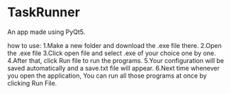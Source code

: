 # TaskRunner
An app made using PyQt5.

how to use:
1.Make a new folder and download the .exe file there.
2.Open the .exe file
3.Click open file and select .exe of your choice one by one.
4.After that, click Run file to run the programs.
5.Your configuration will be saved automatically and a save.txt file will appear.
6.Next time whenever you open the application, You can run all those programs at once by clicking Run File.
